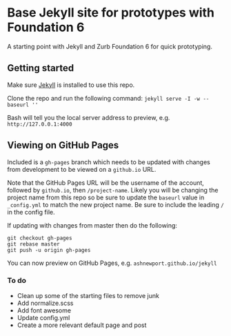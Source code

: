 # Base Jekyll site for prototypes with Foundation 6

A starting point with Jekyll and Zurb Foundation 6 for quick prototyping.

## Getting started

Make sure [Jekyll] is installed to use this repo.

Clone the repo and run the following command:
`jekyll serve -I -w --baseurl ''`

Bash will tell you the local server address to preview, e.g. `http://127.0.0.1:4000`

## Viewing on GitHub Pages

Included is a `gh-pages` branch which needs to be updated with changes from development to be viewed on a `github.io` URL.

Note that the GitHub Pages URL will be the username of the account, followed by `github.io`, then `/project-name`. Likely you will be changing the project name from this repo so be sure to update the `baseurl` value in `_config.yml` to match the new project name. Be sure to include the leading `/` in the config file.

If updating with changes from master then do the following:

```
git checkout gh-pages
git rebase master
git push -u origin gh-pages
```

You can now preview on GitHub Pages, e.g. `ashnewport.github.io/jekyll`

### To do

* Clean up some of the starting files to remove junk
* Add normalize.scss
* Add font awesome
* Update config.yml
* Create a more relevant default page and post


[jekyll]: <http://jekyllrb.com/docs/installation/>